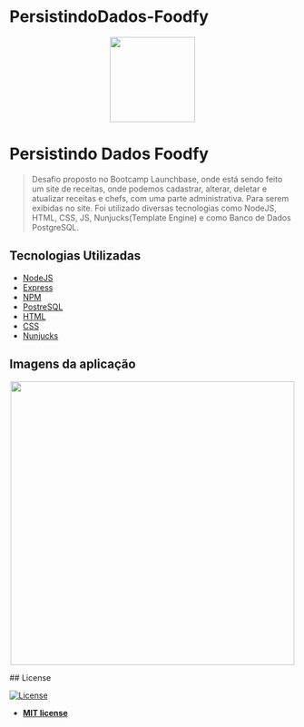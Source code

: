 # PersistindoDados-Foodfy
<p align="center">
  <img src="https://user-images.githubusercontent.com/56702162/82831858-ef44d900-9e8f-11ea-87f4-41a2f2aa7eb3.png" width = 150px >
</p>



# Persistindo Dados Foodfy 

> Desafio proposto no Bootcamp Launchbase, onde está sendo feito um site de receitas, onde podemos cadastrar, alterar, deletar e atualizar receitas e chefs, com uma parte administrativa. Para serem exibidas no site. Foi utilizado diversas tecnologias como NodeJS, HTML, CSS, JS, Nunjucks(Template Engine) e como Banco de Dados PostgreSQL.



## Tecnologias Utilizadas
- <a href="https://nodejs.org/en/">NodeJS</a>
- <a href="https://expressjs.com/pt-br/">Express</a>
- <a href="https://www.npmjs.com/">NPM</a>
- <a href="https://www.postgresql.org/">PostreSQL</a>
- <a href="https://www.w3schools.com/html/">HTML</a>
- <a href="https://www.w3schools.com/css/">CSS</a>
- <a href="https://mozilla.github.io/nunjucks/">Nunjucks</a>




## Imagens da aplicação 

<p align="center">
  <img src="https://user-images.githubusercontent.com/56702162/82832915-ec97b300-9e92-11ea-8fe7-26d7b7f3796a.gif" width = 500px >
</p>
## License

[![License](http://img.shields.io/:license-mit-blue.svg?style=flat-square)](http://badges.mit-license.org)

- **[MIT license](http://opensource.org/licenses/mit-license.php)**
